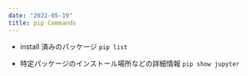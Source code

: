 ```yaml
---
date: "2022-05-19"
title: pip Commands
---
```


- install 済みのパッケージ
`pip list`

- 特定パッケージのインストール場所などの詳細情報
`pip show jupyter`

